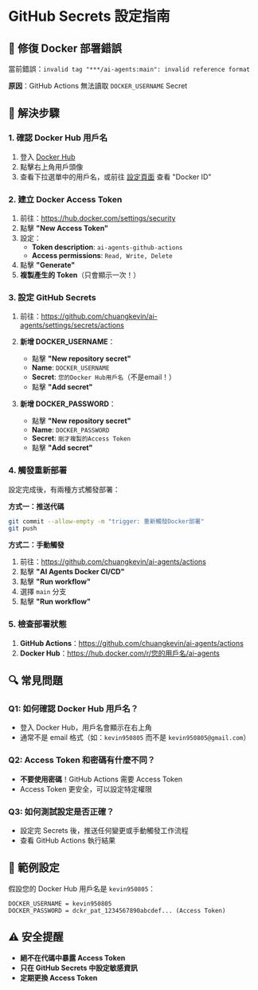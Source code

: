 # GitHub Secrets 設定指南

## 🚨 修復 Docker 部署錯誤

當前錯誤：`invalid tag "***/ai-agents:main": invalid reference format`

**原因**：GitHub Actions 無法讀取 `DOCKER_USERNAME` Secret

## 🔧 解決步驟

### 1. 確認 Docker Hub 用戶名

1. 登入 [Docker Hub](https://hub.docker.com/)
2. 點擊右上角用戶頭像
3. 查看下拉選單中的用戶名，或前往 [設定頁面](https://hub.docker.com/settings/general) 查看 "Docker ID"

### 2. 建立 Docker Access Token

1. 前往：https://hub.docker.com/settings/security
2. 點擊 **"New Access Token"**
3. 設定：
   - **Token description**: `ai-agents-github-actions`
   - **Access permissions**: `Read, Write, Delete`
4. 點擊 **"Generate"**
5. **複製產生的 Token**（只會顯示一次！）

### 3. 設定 GitHub Secrets

1. 前往：https://github.com/chuangkevin/ai-agents/settings/secrets/actions

2. **新增 DOCKER_USERNAME**：
   - 點擊 **"New repository secret"**
   - **Name**: `DOCKER_USERNAME`
   - **Secret**: `您的Docker Hub用戶名`（不是email！）
   - 點擊 **"Add secret"**

3. **新增 DOCKER_PASSWORD**：
   - 點擊 **"New repository secret"**
   - **Name**: `DOCKER_PASSWORD`
   - **Secret**: `剛才複製的Access Token`
   - 點擊 **"Add secret"**

### 4. 觸發重新部署

設定完成後，有兩種方式觸發部署：

**方式一：推送代碼**
```bash
git commit --allow-empty -m "trigger: 重新觸發Docker部署"
git push
```

**方式二：手動觸發**
1. 前往：https://github.com/chuangkevin/ai-agents/actions
2. 點擊 **"AI Agents Docker CI/CD"**
3. 點擊 **"Run workflow"**
4. 選擇 `main` 分支
5. 點擊 **"Run workflow"**

### 5. 檢查部署狀態

1. **GitHub Actions**：https://github.com/chuangkevin/ai-agents/actions
2. **Docker Hub**：https://hub.docker.com/r/您的用戶名/ai-agents

## 🔍 常見問題

### Q1: 如何確認 Docker Hub 用戶名？
- 登入 Docker Hub，用戶名會顯示在右上角
- 通常不是 email 格式（如：`kevin950805` 而不是 `kevin950805@gmail.com`）

### Q2: Access Token 和密碼有什麼不同？
- **不要使用密碼**！GitHub Actions 需要 Access Token
- Access Token 更安全，可以設定特定權限

### Q3: 如何測試設定是否正確？
- 設定完 Secrets 後，推送任何變更或手動觸發工作流程
- 查看 GitHub Actions 執行結果

## 📝 範例設定

假設您的 Docker Hub 用戶名是 `kevin950805`：

```
DOCKER_USERNAME = kevin950805
DOCKER_PASSWORD = dckr_pat_1234567890abcdef... (Access Token)
```

## ⚠️ 安全提醒

- **絕不在代碼中暴露 Access Token**
- **只在 GitHub Secrets 中設定敏感資訊**
- **定期更換 Access Token**
